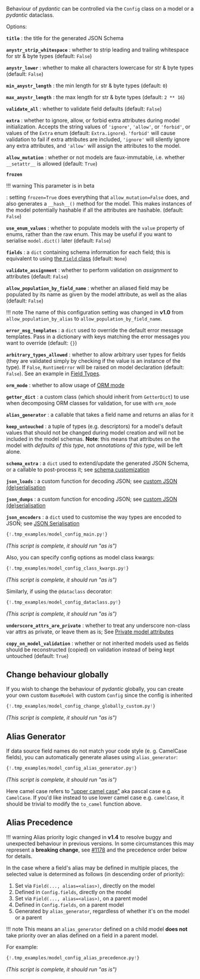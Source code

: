 Behaviour of _pydantic_ can be controlled via the `Config` class on a model or a _pydantic_ dataclass.

Options:

**`title`**
: the title for the generated JSON Schema

**`anystr_strip_whitespace`**
: whether to strip leading and trailing whitespace for str & byte types (default: `False`)

**`anystr_lower`**
: whether to make all characters lowercase for str & byte types (default: `False`)

**`min_anystr_length`**
: the min length for str & byte types (default: `0`)

**`max_anystr_length`**
: the max length for str & byte types (default: `2 ** 16`)

**`validate_all`**
: whether to validate field defaults (default: `False`)

**`extra`**
: whether to ignore, allow, or forbid extra attributes during model initialization. Accepts the string values of
  `'ignore'`, `'allow'`, or `'forbid'`, or values of the `Extra` enum (default: `Extra.ignore`).
  `'forbid'` will cause validation to fail if extra attributes are included, `'ignore'` will silently ignore any extra attributes,
  and `'allow'` will assign the attributes to the model.

**`allow_mutation`**
: whether or not models are faux-immutable, i.e. whether `__setattr__` is allowed (default: `True`)

**`frozen`**

!!! warning
    This parameter is in beta

: setting `frozen=True` does everything that `allow_mutation=False` does, and also generates a `__hash__()` method for the model. This makes instances of the model potentially hashable if all the attributes are hashable. (default: `False`)


**`use_enum_values`**
: whether to populate models with the `value` property of enums, rather than the raw enum.
  This may be useful if you want to serialise `model.dict()` later (default: `False`)

**`fields`**
: a `dict` containing schema information for each field; this is equivalent to
  using [the `Field` class](schema.md) (default: `None`)

**`validate_assignment`**
: whether to perform validation on *assignment* to attributes (default: `False`)

**`allow_population_by_field_name`**
: whether an aliased field may be populated by its name as given by the model
  attribute, as well as the alias (default: `False`)

!!! note
    The name of this configuration setting was changed in **v1.0** from
    `allow_population_by_alias` to `allow_population_by_field_name`.

**`error_msg_templates`**
: a `dict` used to override the default error message templates.
  Pass in a dictionary with keys matching the error messages you want to override (default: `{}`)

**`arbitrary_types_allowed`**
: whether to allow arbitrary user types for fields (they are validated simply by
  checking if the value is an instance of the type). If `False`, `RuntimeError` will be
  raised on model declaration (default: `False`). See an example in
  [Field Types](types.md#arbitrary-types-allowed).

**`orm_mode`**
: whether to allow usage of [ORM mode](models.md#orm-mode)

**`getter_dict`**
: a custom class (which should inherit from `GetterDict`) to use when decomposing ORM classes for validation,
  for use with `orm_mode`

**`alias_generator`**
: a callable that takes a field name and returns an alias for it

**`keep_untouched`**
: a tuple of types (e.g. descriptors) for a model's default values that should not be changed during model creation and will
not be included in the model schemas. **Note**: this means that attributes on the model with *defaults of this type*, not *annotations of this type*, will be left alone.

**`schema_extra`**
: a `dict` used to extend/update the generated JSON Schema, or a callable to post-process it; see [schema customization](schema.md#schema-customization)

**`json_loads`**
: a custom function for decoding JSON; see [custom JSON (de)serialisation](exporting_models.md#custom-json-deserialisation)

**`json_dumps`**
: a custom function for encoding JSON; see [custom JSON (de)serialisation](exporting_models.md#custom-json-deserialisation)

**`json_encoders`**
: a `dict` used to customise the way types are encoded to JSON; see [JSON Serialisation](exporting_models.md#modeljson)

```py
{!.tmp_examples/model_config_main.py!}
```
_(This script is complete, it should run "as is")_

Also, you can specify config options as model class kwargs:
```py
{!.tmp_examples/model_config_class_kwargs.py!}
```
_(This script is complete, it should run "as is")_

Similarly, if using the `@dataclass` decorator:
```py
{!.tmp_examples/model_config_dataclass.py!}
```
_(This script is complete, it should run "as is")_


**`underscore_attrs_are_private`**
: whether to treat any underscore non-class var attrs as private, or leave them as is; See [Private model attributes](models.md#private-model-attributes)

**`copy_on_model_validation`**
: whether or not inherited models used as fields should be reconstructed (copied) on validation instead of being kept untouched (default: `True`)

## Change behaviour globally

If you wish to change the behaviour of _pydantic_ globally, you can create your own custom `BaseModel`
with custom `Config` since the config is inherited
```py
{!.tmp_examples/model_config_change_globally_custom.py!}
```
_(This script is complete, it should run "as is")_

## Alias Generator

If data source field names do not match your code style (e. g. CamelCase fields),
you can automatically generate aliases using `alias_generator`:

```py
{!.tmp_examples/model_config_alias_generator.py!}
```
_(This script is complete, it should run "as is")_

Here camel case refers to ["upper camel case"](https://en.wikipedia.org/wiki/Camel_case) aka pascal case
e.g. `CamelCase`. If you'd like instead to use lower camel case e.g. `camelCase`,
it should be trivial to modify the `to_camel` function above.

## Alias Precedence

!!! warning
    Alias priority logic changed in **v1.4** to resolve buggy and unexpected behaviour in previous versions.
    In some circumstances this may represent a **breaking change**,
    see [#1178](https://github.com/samuelcolvin/pydantic/issues/1178) and the precedence order below for details.

In the case where a field's alias may be defined in multiple places,
the selected value is determined as follows (in descending order of priority):

1. Set via `Field(..., alias=<alias>)`, directly on the model
2. Defined in `Config.fields`, directly on the model
3. Set via `Field(..., alias=<alias>)`, on a parent model
4. Defined in `Config.fields`, on a parent model
5. Generated by `alias_generator`, regardless of whether it's on the model or a parent

!!! note
    This means an `alias_generator` defined on a child model **does not** take priority over an alias defined
    on a field in a parent model.

For example:

```py
{!.tmp_examples/model_config_alias_precedence.py!}
```
_(This script is complete, it should run "as is")_
